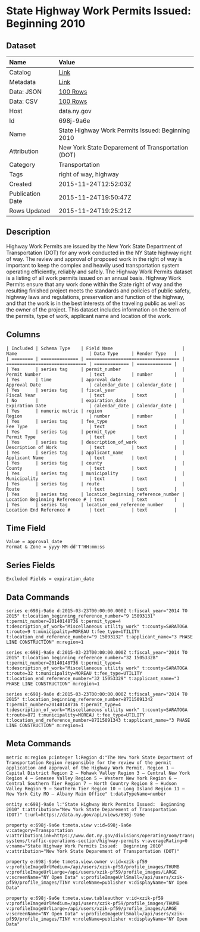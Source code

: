 # State Highway Work Permits Issued: Beginning 2010

## Dataset

| Name | Value |
| :--- | :---- |
| Catalog | [Link](https://catalog.data.gov/dataset/state-highway-work-permits-issued-beginning-2010) |
| Metadata | [Link](https://data.ny.gov/api/views/698j-9a6e) |
| Data: JSON | [100 Rows](https://data.ny.gov/api/views/698j-9a6e/rows.json?max_rows=100) |
| Data: CSV | [100 Rows](https://data.ny.gov/api/views/698j-9a6e/rows.csv?max_rows=100) |
| Host | data.ny.gov |
| Id | 698j-9a6e |
| Name | State Highway Work Permits Issued: Beginning 2010 |
| Attribution | New York State Deparement of Transportation (DOT) |
| Category | Transportation |
| Tags | right of way, highway |
| Created | 2015-11-24T12:52:03Z |
| Publication Date | 2015-11-24T19:50:47Z |
| Rows Updated | 2015-11-24T19:25:21Z |

## Description

Highway Work Permits are issued by the New York State Department of Transportation (DOT) for any work conducted in the NY State highway right of way.  The review and approval of proposed work in the right of way is important to keep the complex and heavily used transportation system operating efficiently, reliably and safely.  The Highway Work Permits dataset is a listing of all work permits issued on an annual basis.  Highway Work Permits ensure that any work done within the State right of way and the resulting finished project meets the standards and policies of public safety, highway laws and regulations, preservation and function of the highway, and that the work is in the best interests of the traveling public as well as the owner of the project. This dataset includes information on the term of the permits, type of work, applicant name and location of the work.

## Columns

```ls
| Included | Schema Type    | Field Name                          | Name                           | Data Type     | Render Type   |
| ======== | ============== | =================================== | ============================== | ============= | ============= |
| Yes      | series tag     | permit_number                       | Permit Number                  | text          | number        |
| Yes      | time           | approval_date                       | Approval Date                  | calendar_date | calendar_date |
| Yes      | series tag     | fiscal_year                         | Fiscal Year                    | text          | text          |
| No       |                | expiration_date                     | Expiration Date                | calendar_date | calendar_date |
| Yes      | numeric metric | region                              | Region                         | number        | number        |
| Yes      | series tag     | fee_type                            | Fee Type                       | text          | text          |
| Yes      | series tag     | permit_type                         | Permit Type                    | text          | text          |
| Yes      | series tag     | description_of_work                 | Description of Work            | text          | text          |
| Yes      | series tag     | applicant_name                      | Applicant Name                 | text          | text          |
| Yes      | series tag     | county                              | County                         | text          | text          |
| Yes      | series tag     | municipality                        | Municipality                   | text          | text          |
| Yes      | series tag     | route                               | Route                          | text          | text          |
| Yes      | series tag     | location_beginning_reference_number | Location Beginning Reference # | text          | text          |
| Yes      | series tag     | location_end_reference_number       | Location End Reference #       | text          | text          |
```

## Time Field

```ls
Value = approval_date
Format & Zone = yyyy-MM-dd'T'HH:mm:ss
```

## Series Fields

```ls
Excluded Fields = expiration_date
```

## Data Commands

```ls
series e:698j-9a6e d:2015-03-23T00:00:00.000Z t:fiscal_year="2014 TO 2015" t:location_beginning_reference_number="9 15093131" t:permit_number=20140148736 t:permit_type=4 t:description_of_work="Miscellaneous utility work" t:county=SARATOGA t:route=9 t:municipality=MOREAU t:fee_type=UTILITY t:location_end_reference_number="9 15093132" t:applicant_name="3 PHASE LINE CONSTRUCTION" m:region=1

series e:698j-9a6e d:2015-03-23T00:00:00.000Z t:fiscal_year="2014 TO 2015" t:location_beginning_reference_number="32 15053328" t:permit_number=20140148736 t:permit_type=4 t:description_of_work="Miscellaneous utility work" t:county=SARATOGA t:route=32 t:municipality=MOREAU t:fee_type=UTILITY t:location_end_reference_number="32 15053329" t:applicant_name="3 PHASE LINE CONSTRUCTION" m:region=1

series e:698j-9a6e d:2015-03-23T00:00:00.000Z t:fiscal_year="2014 TO 2015" t:location_beginning_reference_number=87I15091342 t:permit_number=20140148736 t:permit_type=4 t:description_of_work="Miscellaneous utility work" t:county=SARATOGA t:route=87I t:municipality=MOREAU t:fee_type=UTILITY t:location_end_reference_number=87I15091343 t:applicant_name="3 PHASE LINE CONSTRUCTION" m:region=1
```

## Meta Commands

```ls
metric m:region p:integer l:Region d:"The New York State Department of Transportation Region responsible for the review of the permit application and approval of the Highway Work Permit. Region 1 – Capital District Region 2 – Mohawk Valley Region 3 – Central New York Region 4 – Genesee Valley Region 5 – Western New York Region 6 – Central Southern Tier Region 7 – North Country Region 8 – Hudson Valley Region 9 – Southern Tier Region 10 – Long Island Region 11 – New York City MO – Albany Main Office" t:dataTypeName=number

entity e:698j-9a6e l:"State Highway Work Permits Issued:  Beginning 2010" t:attribution="New York State Deparement of Transportation (DOT)" t:url=https://data.ny.gov/api/views/698j-9a6e

property e:698j-9a6e t:meta.view v:id=698j-9a6e v:category=Transportation v:attributionLink=https://www.dot.ny.gov/divisions/operating/oom/transportation-systems/traffic-operations-section/highway-permits v:averageRating=0 v:name="State Highway Work Permits Issued:  Beginning 2010" v:attribution="New York State Deparement of Transportation (DOT)"

property e:698j-9a6e t:meta.view.owner v:id=xzik-pf59 v:profileImageUrlMedium=/api/users/xzik-pf59/profile_images/THUMB v:profileImageUrlLarge=/api/users/xzik-pf59/profile_images/LARGE v:screenName="NY Open Data" v:profileImageUrlSmall=/api/users/xzik-pf59/profile_images/TINY v:roleName=publisher v:displayName="NY Open Data"

property e:698j-9a6e t:meta.view.tableauthor v:id=xzik-pf59 v:profileImageUrlMedium=/api/users/xzik-pf59/profile_images/THUMB v:profileImageUrlLarge=/api/users/xzik-pf59/profile_images/LARGE v:screenName="NY Open Data" v:profileImageUrlSmall=/api/users/xzik-pf59/profile_images/TINY v:roleName=publisher v:displayName="NY Open Data"
```